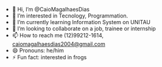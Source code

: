 - 👋 Hi, I’m @CaioMagalhaesDias
- 👀 I’m interested in Tecnology, Programmation.
- 🌱 I’m currently learning Information System on UNITAU
- 💞️ I’m looking to collaborate on a job, trainee or 
internship
- 📫 How to reach me (12)99212-1614, caiomagalhaesdias2004@gmail.com
- 😄 Pronouns: he/him
- ⚡ Fun fact: interested in frogs 

<!---
CaioMagalhaesDias/CaioMagalhaesDias is a ✨ special ✨ repository because its `README.md` (this file) appears on your GitHub profile.
You can click the Preview link to take a look at your changes.
--->
